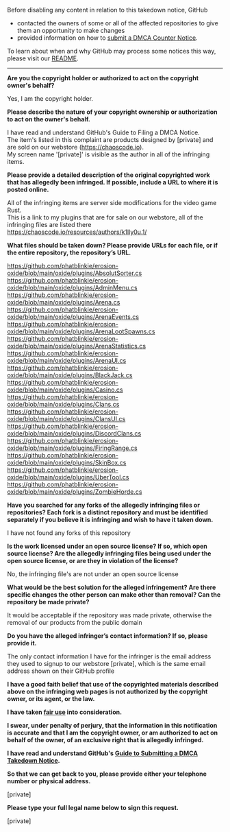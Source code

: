 Before disabling any content in relation to this takedown notice, GitHub
- contacted the owners of some or all of the affected repositories to give them an opportunity to make changes
- provided information on how to [submit a DMCA Counter Notice](https://docs.github.com/en/articles/guide-to-submitting-a-dmca-counter-notice).

To learn about when and why GitHub may process some notices this way, please visit our [README](https://github.com/github/dmca/blob/master/README.md).

---

**Are you the copyright holder or authorized to act on the copyright owner's behalf?**

Yes, I am the copyright holder.

**Please describe the nature of your copyright ownership or authorization to act on the owner's behalf.**

I have read and understand GitHub's Guide to Filing a DMCA Notice.  
The item's listed in this complaint are products designed by [private] and are sold on our webstore (https://chaoscode.io).  
My screen name '[private]' is visible as the author in all of the infringing items.

**Please provide a detailed description of the original copyrighted work that has allegedly been infringed. If possible, include a URL to where it is posted online.**

All of the infringing items are server side modifications for the video game Rust.  
This is a link to my plugins that are for sale on our webstore, all of the infringing files are listed there  
https://chaoscode.io/resources/authors/k1lly0u.1/

**What files should be taken down? Please provide URLs for each file, or if the entire repository, the repository’s URL.**

https://github.com/phatblinkie/erosion-oxide/blob/main/oxide/plugins/AbsolutSorter.cs  
https://github.com/phatblinkie/erosion-oxide/blob/main/oxide/plugins/AdminMenu.cs  
https://github.com/phatblinkie/erosion-oxide/blob/main/oxide/plugins/Arena.cs  
https://github.com/phatblinkie/erosion-oxide/blob/main/oxide/plugins/ArenaEvents.cs  
https://github.com/phatblinkie/erosion-oxide/blob/main/oxide/plugins/ArenaLootSpawns.cs  
https://github.com/phatblinkie/erosion-oxide/blob/main/oxide/plugins/ArenaStatistics.cs  
https://github.com/phatblinkie/erosion-oxide/blob/main/oxide/plugins/ArenaUI.cs  
https://github.com/phatblinkie/erosion-oxide/blob/main/oxide/plugins/BlackJack.cs  
https://github.com/phatblinkie/erosion-oxide/blob/main/oxide/plugins/Casino.cs  
https://github.com/phatblinkie/erosion-oxide/blob/main/oxide/plugins/Clans.cs  
https://github.com/phatblinkie/erosion-oxide/blob/main/oxide/plugins/ClansUI.cs  
https://github.com/phatblinkie/erosion-oxide/blob/main/oxide/plugins/DiscordClans.cs  
https://github.com/phatblinkie/erosion-oxide/blob/main/oxide/plugins/FiringRange.cs  
https://github.com/phatblinkie/erosion-oxide/blob/main/oxide/plugins/SkinBox.cs  
https://github.com/phatblinkie/erosion-oxide/blob/main/oxide/plugins/UberTool.cs  
https://github.com/phatblinkie/erosion-oxide/blob/main/oxide/plugins/ZombieHorde.cs

**Have you searched for any forks of the allegedly infringing files or repositories? Each fork is a distinct repository and must be identified separately if you believe it is infringing and wish to have it taken down.**

I have not found any forks of this repository

**Is the work licensed under an open source license? If so, which open source license? Are the allegedly infringing files being used under the open source license, or are they in violation of the license?**

No, the infringing file's are not under an open source license

**What would be the best solution for the alleged infringement? Are there specific changes the other person can make other than removal? Can the repository be made private?**

It would be acceptable if the repository was made private, otherwise the removal of our products from the public domain

**Do you have the alleged infringer’s contact information? If so, please provide it.**

The only contact information I have for the infringer is the email address they used to signup to our webstore
[private], which is the same email address shown on their GitHub profile

**I have a good faith belief that use of the copyrighted materials described above on the infringing web pages is not authorized by the copyright owner, or its agent, or the law.**

**I have taken <a href="https://www.lumendatabase.org/topics/22">fair use</a> into consideration.**

**I swear, under penalty of perjury, that the information in this notification is accurate and that I am the copyright owner, or am authorized to act on behalf of the owner, of an exclusive right that is allegedly infringed.**

**I have read and understand GitHub's <a href="https://docs.github.com/articles/guide-to-submitting-a-dmca-takedown-notice/">Guide to Submitting a DMCA Takedown Notice</a>.**

**So that we can get back to you, please provide either your telephone number or physical address.**

[private]

**Please type your full legal name below to sign this request.**

[private]
